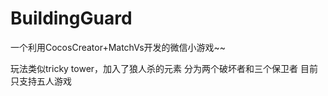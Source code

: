 # BuildingGuard
一个利用CocosCreator+MatchVs开发的微信小游戏~~

玩法类似tricky tower，加入了狼人杀的元素
分为两个破坏者和三个保卫者
目前只支持五人游戏

